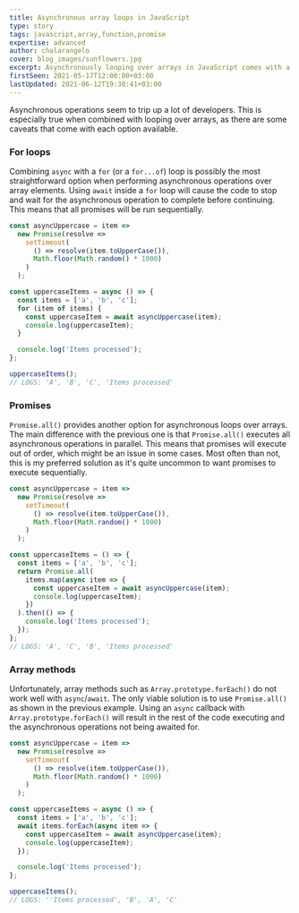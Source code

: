 ```yaml
---
title: Asynchronous array loops in JavaScript
type: story
tags: javascript,array,function,promise
expertise: advanced
author: chalarangelo
cover: blog_images/sunflowers.jpg
excerpt: Asynchronously looping over arrays in JavaScript comes with a few caveats you should watch out for.
firstSeen: 2021-05-17T12:00:00+03:00
lastUpdated: 2021-06-12T19:30:41+03:00
---
```


Asynchronous operations seem to trip up a lot of developers. This is especially true when combined with looping over arrays, as there are some caveats that come with each option available.

### For loops

Combining `async` with a `for` (or a `for...of`) loop is possibly the most straightforward option when performing asynchronous operations over array elements. Using `await` inside a `for` loop will cause the code to stop and wait for the asynchronous operation to complete before continuing. This means that all promises will be run sequentially.

```js
const asyncUppercase = item =>
  new Promise(resolve =>
    setTimeout(
      () => resolve(item.toUpperCase()),
      Math.floor(Math.random() * 1000)
    )
  );

const uppercaseItems = async () => {
  const items = ['a', 'b', 'c'];
  for (item of items) {
    const uppercaseItem = await asyncUppercase(item);
    console.log(uppercaseItem);
  }

  console.log('Items processed');
};

uppercaseItems();
// LOGS: 'A', 'B', 'C', 'Items processed'
```

### Promises

`Promise.all()` provides another option for asynchronous loops over arrays. The main difference with the previous one is that `Promise.all()` executes all asynchronous operations in parallel. This means that promises will execute out of order, which might be an issue in some cases. Most often than not, this is my preferred solution as it's quite uncommon to want promises to execute sequentially.

```js
const asyncUppercase = item =>
  new Promise(resolve =>
    setTimeout(
      () => resolve(item.toUpperCase()),
      Math.floor(Math.random() * 1000)
    )
  );

const uppercaseItems = () => {
  const items = ['a', 'b', 'c'];
  return Promise.all(
    items.map(async item => {
      const uppercaseItem = await asyncUppercase(item);
      console.log(uppercaseItem);
    })
  ).then(() => {
    console.log('Items processed');
  });
};
// LOGS: 'A', 'C', 'B', 'Items processed'
```

### Array methods

Unfortunately, array methods such as `Array.prototype.forEach()` do not work well with `async`/`await`. The only viable solution is to use `Promise.all()` as shown in the previous example. Using an `async` callback with `Array.prototype.forEach()` will result in the rest of the code executing and the asynchronous operations not being awaited for.

```js
const asyncUppercase = item =>
  new Promise(resolve =>
    setTimeout(
      () => resolve(item.toUpperCase()),
      Math.floor(Math.random() * 1000)
    )
  );

const uppercaseItems = async () => {
  const items = ['a', 'b', 'c'];
  await items.forEach(async item => {
    const uppercaseItem = await asyncUppercase(item);
    console.log(uppercaseItem);
  });

  console.log('Items processed');
};

uppercaseItems();
// LOGS: ''Items processed', 'B', 'A', 'C'
```
